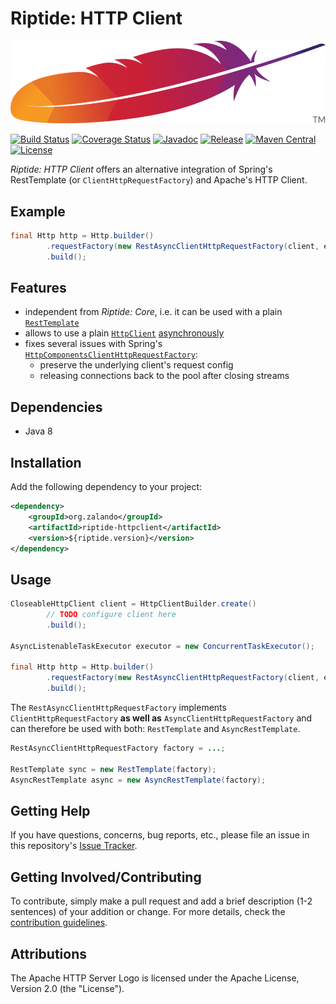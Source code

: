 # Riptide: HTTP Client

[![Feather](../docs/apache.png)](https://commons.wikimedia.org/wiki/File:Apache_HTTP_server_logo_(2016).svg)

[![Build Status](https://img.shields.io/travis/zalando/riptide.svg)](https://travis-ci.org/zalando/riptide)
[![Coverage Status](https://img.shields.io/coveralls/zalando/riptide.svg)](https://coveralls.io/r/zalando/riptide)
[![Javadoc](https://javadoc-emblem.rhcloud.com/doc/org.zalando/riptide-httpclient/badge.svg)](http://www.javadoc.io/doc/org.zalando/riptide-httpclient)
[![Release](https://img.shields.io/github/release/zalando/riptide.svg)](https://github.com/zalando/riptide/releases)
[![Maven Central](https://img.shields.io/maven-central/v/org.zalando/riptide-httpclient.svg)](https://maven-badges.herokuapp.com/maven-central/org.zalando/riptide-httpclient)
[![License](https://img.shields.io/badge/license-MIT-blue.svg)](https://raw.githubusercontent.com/zalando/riptide/master/LICENSE)

*Riptide: HTTP Client* offers an alternative integration of Spring's RestTemplate (or `ClientHttpRequestFactory`) and Apache's HTTP Client.

## Example

```java
final Http http = Http.builder()
        .requestFactory(new RestAsyncClientHttpRequestFactory(client, executor))
        .build();
```

## Features

- independent from *Riptide: Core*, i.e. it can be used with a plain [`RestTemplate`](https://docs.spring.io/spring/docs/current/javadoc-api/org/springframework/web/client/RestTemplate.html)
- allows to use a plain [`HttpClient`](https://hc.apache.org/httpcomponents-client-ga/httpclient/apidocs/org/apache/http/client/HttpClient.html) [asynchronously](http://docs.spring.io/spring-framework/docs/current/javadoc-api/org/springframework/http/client/AsyncClientHttpRequestFactory.html)
- fixes several issues with Spring's [`HttpComponentsClientHttpRequestFactory`](http://docs.spring.io/spring-framework/docs/current/javadoc-api/org/springframework/http/client/HttpComponentsClientHttpRequestFactory.html):
    - preserve the underlying client's request config
    - releasing connections back to the pool after closing streams

## Dependencies

- Java 8

## Installation

Add the following dependency to your project:

```xml
<dependency>
    <groupId>org.zalando</groupId>
    <artifactId>riptide-httpclient</artifactId>
    <version>${riptide.version}</version>
</dependency>
```

## Usage

```java
CloseableHttpClient client = HttpClientBuilder.create()
        // TODO configure client here
        .build();

AsyncListenableTaskExecutor executor = new ConcurrentTaskExecutor();

final Http http = Http.builder()
        .requestFactory(new RestAsyncClientHttpRequestFactory(client, executor))
        .build();
```

The `RestAsyncClientHttpRequestFactory` implements `ClientHttpRequestFactory` **as well as** 
`AsyncClientHttpRequestFactory` and can therefore be used with both: `RestTemplate` and `AsyncRestTemplate`.

```java
RestAsyncClientHttpRequestFactory factory = ...;

RestTemplate sync = new RestTemplate(factory);
AsyncRestTemplate async = new AsyncRestTemplate(factory);
```

## Getting Help

If you have questions, concerns, bug reports, etc., please file an issue in this repository's [Issue Tracker](../../../../issues).

## Getting Involved/Contributing

To contribute, simply make a pull request and add a brief description (1-2 sentences) of your addition or change. For
more details, check the [contribution guidelines](../CONTRIBUTING.md).

## Attributions

The Apache HTTP Server Logo is licensed under the Apache License, Version 2.0 (the "License").
